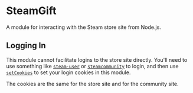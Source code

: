 # SteamGift

A module for interacting with the Steam store site from Node.js.

## Logging In

This module cannot facilitate logins to the store site directly. You'll need to use something like
[`steam-user`](https://www.npmjs.com/package/steam-user) or
[`steamcommunity`](https://www.npmjs.com/package/steamcommunity) to login, and then use
[`setCookies`](#setcookiescookies) to set your login cookies in this module.

The cookies are the same for the store site and for the community site.